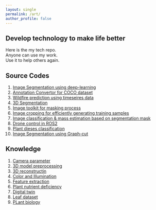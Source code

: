 ```yaml
---
layout: single
permalink: /art/
author_profile: false
---
```


## Develop technology to make life better
Here is the my tech repo. \
Anyone can use my work. \
Use it to help others again. 

## Source Codes

1. [Image Segmentation using deep-learning](https://github.com/HexaFarms/MMsegmentation)
2. [Annotation Convertor for COCO dataset](https://github.com/ccomkhj/COCO2MASK-Converter)
3. [Wildfire prediction using timeseires data](https://github.com/ccomkhj/Spot-Challenge-Wildfires)
4. [3D Segmentation](https://github.com/ccomkhj/3D_Generation)
5. [Image toolkit for masking process](https://github.com/ccomkhj/palette)
6. [Image cropping for efficiently generating training samples](https://github.com/ccomkhj/crop_generator)
7. [Image classification & mass estimation based on segmentation mask](https://github.com/ccomkhj/classify_seg_mask)
8. [Drone control in ROS2](https://github.com/ccomkhj/tello_ros_drone)
9. [Plant dieses classification](https://github.com/HexaFarms/MMClassification)
10. [Image Segmentation using Graph-cut](https://github.com/HexaFarms/GraphCut)

## Knowledge

1. [Camera parameter](https://zesty-diagnostic-d99.notion.site/Camera-parameters-3d92a1adcfed4db5ac78ce2c3920dbbc)
2. [3D model preprocessing](https://zesty-diagnostic-d99.notion.site/3D-Model-Pre-Processing-67790834abaf4eabaf968a4ecfa62d7e)
3. [3D reconstructin](https://zesty-diagnostic-d99.notion.site/Method-of-3D-surface-reconstruction-SfM-33f7b026881b4492886607881cf4ebff)
4. [Color and Illumination](https://zesty-diagnostic-d99.notion.site/Colour-and-illumination-19881d5dc00a435aa7309b6387239685)
5. [Feature extraction](https://zesty-diagnostic-d99.notion.site/Feature-Extraction-in-Image-12a0518e242d43048087237ad4e3b564)
6. [Plant nutrient deficiency](https://zesty-diagnostic-d99.notion.site/Plant-Nutrition-Deficiency-6210108fcc1447ff88972e0cb198ebd9)
7. [Digital twin](https://zesty-diagnostic-d99.notion.site/Digital-Twin-99886d207a354a56b30f18255cc7fa97)
8. [Leaf dataset](https://zesty-diagnostic-d99.notion.site/Leaf-Dataset-ae1be0ffaae0405aae4c72002b198f00)
9. [PLant biology](https://zesty-diagnostic-d99.notion.site/Plant-Biology-9e152090427b49aa873526572010da81)